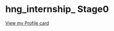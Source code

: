 # hng_internship_ Stage0 
<a href= 'https://hollar14.github.io/hng_internship/' target="_blank"> View my Profile card </a>
